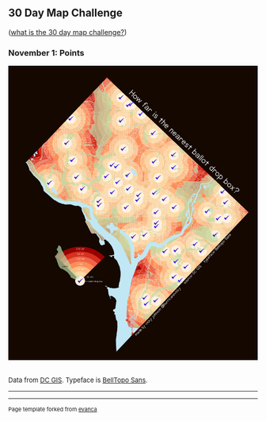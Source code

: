 ## 30 Day Map Challenge
(<a href="https://github.com/tjukanovt/30DayMapChallenge">what is the 30 day map challenge?</a>)


### November 1: Points 

<img src="images/1 - points v2.jpg?raw=true"/>
<p style="font-size:13px">
 <br>Data from <a href="https://octo.dc.gov/service/dc-gis-services">DC GIS</a>. Typeface is <a href="https://www.sarahbellmaps.com/typography-for-topography-belltopo-sans-free-font/">BellTopo Sans</a>. </p>


---




---
<p style="font-size:11px">Page template forked from <a href="https://github.com/evanca/quick-portfolio">evanca</a></p>
<!-- Remove above link if you don't want to attibute --> 
